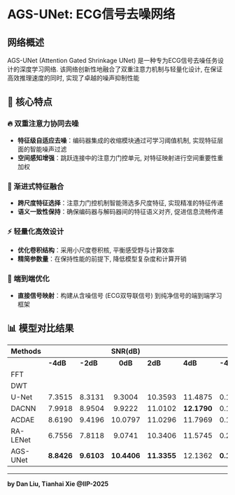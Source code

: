 # AGS-UNet: ECG信号去噪网络

## 网络概述

AGS-UNet (Attention Gated Shrinkage UNet) 是一种专为ECG信号去噪任务设计的深度学习网络. 该网络创新性地融合了双重注意力机制与轻量化设计, 在保证高效推理速度的同时, 实现了卓越的噪声抑制性能

## 🎯 核心特点

### 🔥 双重注意力协同去噪

- **特征级自适应去噪**：编码器集成的收缩模块通过可学习阈值机制, 实现特征层面的智能噪声过滤
- **空间感知增强**：跳跃连接中的注意力门控单元, 对特征映射进行空间重要性重加权

### 🎯 渐进式特征融合

- **跨尺度特征选择**：注意力门控机制智能筛选多尺度特征, 实现精准的特征传递
- **语义一致性保持**：确保编码器与解码器间的特征语义对齐, 促进信息流畅传递

### ⚡ 轻量化高效设计

- **优化卷积结构**：采用小尺度卷积核, 平衡感受野与计算效率
- **精简参数量**：在保持性能的前提下, 降低模型复杂度和计算开销

### 🚀 端到端优化

- **直接信号映射**：构建从含噪信号 (ECG双导联信号) 到纯净信号的端到端学习框架

## 📊 模型对比结果

| Methods       |      |      | SNR(dB) |      |      |      |      | RMSE |      |      |
|---------------|---------|------|:------:|------|------|------|------|:------:|------|------|
|               | **-4dB** | **-2dB** | **0dB** | **2dB** | **4dB** | **-4dB** | **-2dB** | **0dB** | **2dB** | **4dB** |
| FFT           |           |         |         |          |         |         |         |         |         |         |
| DWT           |           |         |         |          |         |         |         |         |         |         |
| U-Net         | 7.3515    | 8.3131  | 9.3004  | 10.3593  | 11.4875 | 0.1996  | 0.1781  | 0.1582  | 0.1398  | 0.1226  |
| DACNN         | 7.9918    | 8.9504 | 9.9222 | 11.0102 | **12.1790** | 0.1839  | 0.1656  | 0.1467  | 0.1300  | **0.1135**  |
| ACDAE         | 8.6190   | 9.4196 | 10.0797 | 11.0296 | 11.7969 | 0.1745  | 0.1579  | 0.1460  | 0.1304  | 0.1189  |
| RA-LENet      | 6.7556   | 7.8118 | 9.0741 | 10.3406 | 11.5745 | 0.2130  | 0.1885  | 0.1640  | 0.1419  | 0.1241  |
| AGS-UNet      | **8.8426** | **9.6103** | **10.4406** | **11.3355** | 12.1362 | **0.1704** | **0.1550** | **0.1398** | **0.1258** | 0.1141 |

---

**by Dan Liu, Tianhai Xie @IIP-2025**